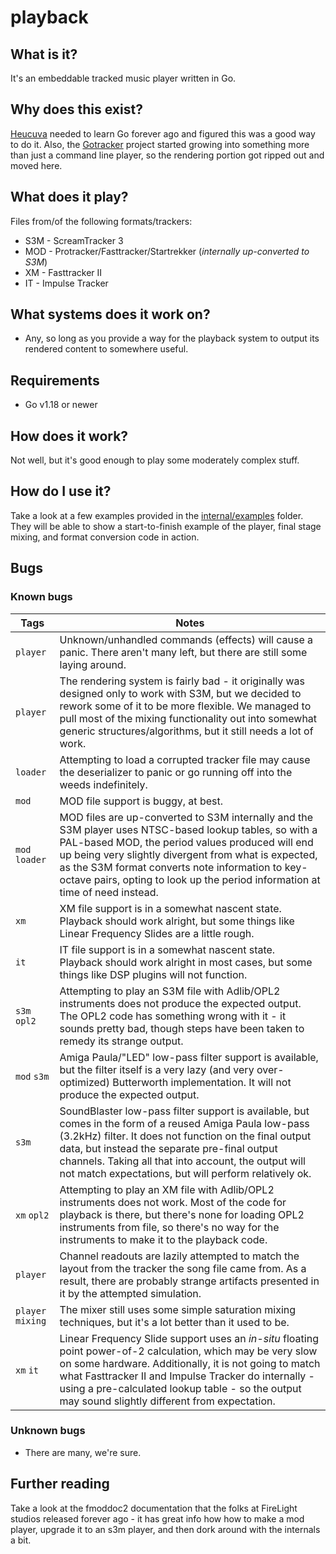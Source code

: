 # playback

## What is it?

It's an embeddable tracked music player written in Go.

## Why does this exist?

[Heucuva](https://github.com/heucuva/) needed to learn Go forever ago and figured this was a good way to do it. Also, the [Gotracker](https://github.com/gotracker/gotracker) project started growing into something more than just a command line player, so the rendering portion got ripped out and moved here.

## What does it play?

Files from/of the following formats/trackers:
* S3M - ScreamTracker 3
* MOD - Protracker/Fasttracker/Startrekker (_internally up-converted to S3M_)
* XM - Fasttracker II
* IT - Impulse Tracker

## What systems does it work on?

* Any, so long as you provide a way for the playback system to output its rendered content to somewhere useful.

## Requirements
* Go v1.18 or newer

## How does it work?

Not well, but it's good enough to play some moderately complex stuff.

## How do I use it?

Take a look at a few examples provided in the [internal/examples](internal/examples) folder. They will be able to show a start-to-finish example of the player, final stage mixing, and format conversion code in action.

## Bugs

### Known bugs

| Tags | Notes |
|------|-------|
| `player` | Unknown/unhandled commands (effects) will cause a panic. There aren't many left, but there are still some laying around. |
| `player` | The rendering system is fairly bad - it originally was designed only to work with S3M, but we decided to rework some of it to be more flexible. We managed to pull most of the mixing functionality out into somewhat generic structures/algorithms, but it still needs a lot of work. |
| `loader` | Attempting to load a corrupted tracker file may cause the deserializer to panic or go running off into the weeds indefinitely. |
| `mod` | MOD file support is buggy, at best. |
| `mod` `loader` | MOD files are up-converted to S3M internally and the S3M player uses NTSC-based lookup tables, so with a PAL-based MOD, the period values produced will end up being very slightly divergent from what is expected, as the S3M format converts note information to key-octave pairs, opting to look up the period information at time of need instead. |
| `xm` | XM file support is in a somewhat nascent state. Playback should work alright, but some things like Linear Frequency Slides are a little rough. |
| `it` | IT file support is in a somewhat nascent state. Playback should work alright in most cases, but some things like DSP plugins will not function. |
| `s3m` `opl2` | Attempting to play an S3M file with Adlib/OPL2 instruments does not produce the expected output. The OPL2 code has something wrong with it - it sounds pretty bad, though steps have been taken to remedy its strange output. |
| `mod` `s3m` | Amiga Paula/"LED" low-pass filter support is available, but the filter itself is a very lazy (and very over-optimized) Butterworth implementation. It will not produce the expected output. |
| `s3m` | SoundBlaster low-pass filter support is available, but comes in the form of a reused Amiga Paula low-pass (3.2kHz) filter. It does not function on the final output data, but instead the separate pre-final output channels. Taking all that into account, the output will not match expectations, but will perform relatively ok. |
| `xm` `opl2` | Attempting to play an XM file with Adlib/OPL2 instruments does not work. Most of the code for playback is there, but there's none for loading OPL2 instruments from file, so there's no way for the instruments to make it to the playback code. |
| `player` | Channel readouts are lazily attempted to match the layout from the tracker the song file came from. As a result, there are probably strange artifacts presented in it by the attempted simulation. |
| `player` `mixing` | The mixer still uses some simple saturation mixing techniques, but it's a lot better than it used to be. |
| `xm` `it` | Linear Frequency Slide support uses an _in-situ_ floating point power-of-2 calculation, which may be very slow on some hardware. Additionally, it is not going to match what Fasttracker II and Impulse Tracker do internally - using a pre-calculated lookup table - so the output may sound slightly different from expectation. |

### Unknown bugs

* There are many, we're sure.

## Further reading

Take a look at the fmoddoc2 documentation that the folks at FireLight studios released forever ago - it has great info how how to make a mod player, upgrade it to an s3m player, and then dork around with the internals a bit.
